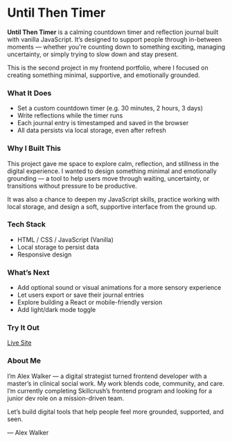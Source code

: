 # Until Then Timer

**Until Then Timer** is a calming countdown timer and reflection journal built with vanilla JavaScript. It’s designed to support people through in-between moments — whether you're counting down to something exciting, managing uncertainty, or simply trying to slow down and stay present.

This is the second project in my frontend portfolio, where I focused on creating something minimal, supportive, and emotionally grounded.

### What It Does
- Set a custom countdown timer (e.g. 30 minutes, 2 hours, 3 days)
- Write reflections while the timer runs
- Each journal entry is timestamped and saved in the browser
- All data persists via local storage, even after refresh

### Why I Built This
This project gave me space to explore calm, reflection, and stillness in the digital experience. I wanted to design something minimal and emotionally grounding — a tool to help users move through waiting, uncertainty, or transitions without pressure to be productive.

It was also a chance to deepen my JavaScript skills, practice working with local storage, and design a soft, supportive interface from the ground up.

### Tech Stack
- HTML / CSS / JavaScript (Vanilla)
- Local storage to persist data
- Responsive design

### What’s Next
- Add optional sound or visual animations for a more sensory experience
- Let users export or save their journal entries
- Explore building a React or mobile-friendly version
- Add light/dark mode toggle

### Try It Out
[Live Site](https://untilthentimer.netlify.app/)

### About Me
I’m Alex Walker — a digital strategist turned frontend developer with a master’s in clinical social work. My work blends code, community, and care. I’m currently completing Skillcrush’s frontend program and looking for a junior dev role on a mission-driven team.

Let’s build digital tools that help people feel more grounded, supported, and seen.

—
Alex Walker
